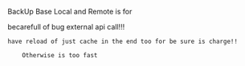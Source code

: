 BackUp Base Local and Remote is for 

becarefull of bug external api call!!!

	have reload of just cache in the end too for be sure is charge!!

		Otherwise is too fast